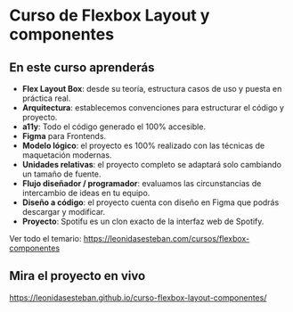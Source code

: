 # Curso de Flexbox Layout y componentes

## En este curso aprenderás 
- **Flex Layout Box**: desde su teoría, estructura casos de uso y puesta en práctica real.
- **Arquitectura**: establecemos convenciones para estructurar el código y proyecto.
- **a11y**: Todo el código generado el 100% accesible.
- **Figma** para Frontends.
- **Modelo lógico**: el proyecto es 100% realizado con las técnicas de maquetación modernas.
- **Unidades relativas**: el proyecto completo se adaptará solo cambiando un tamaño de fuente.
- **Flujo diseñador / programador**: evaluamos las circunstancias de intercambio de ideas en tu equipo.
- **Diseño a código**: el proyecto cuenta con diseño en Figma que podrás descargar y modificar.
- **Proyecto**: Spotifu es un clon exacto de la interfaz web de Spotify.

Ver todo el temario: https://leonidasesteban.com/cursos/flexbox-componentes 

## Mira el proyecto en vivo
https://leonidasesteban.github.io/curso-flexbox-layout-componentes/ 



